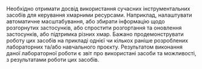 Необхідно отримати досвід використання сучасних інструментальних засобів для керування хмарними ресурсами. 
Наприклад, налаштувати автоматичне масштабування, або збирати інформацію щодо розгорнутих застосунків, або спростити розгортання та оновлення застосунків, або підтримка різних хмар. 
Бажано продемонструвати роботу цих засобів на прикладі однієї чи кількох раніше розроблених лабораторних та/або навчального проєкту. 
Результатом виконання даної лабораторної роботи є звіт про використані засоби та можливості, з результатами роботи цих засобів.